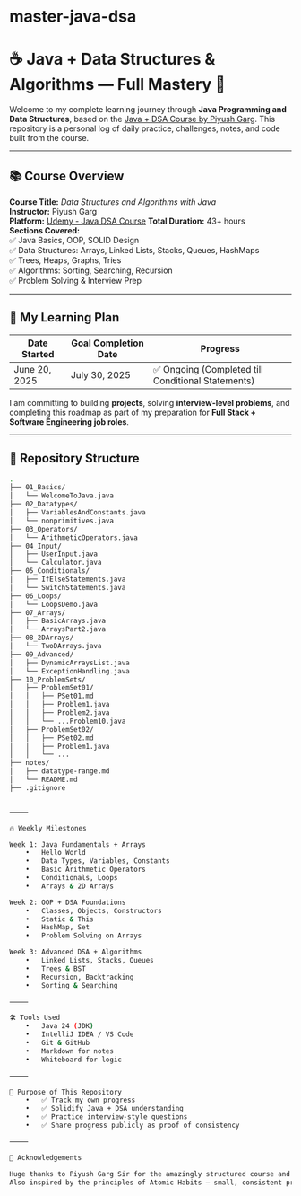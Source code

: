 # master-java-dsa

# ☕ Java + Data Structures & Algorithms — Full Mastery 🚀

Welcome to my complete learning journey through **Java Programming and Data Structures**, based on the [Java + DSA Course by Piyush Garg](#). This repository is a personal log of daily practice, challenges, notes, and code built from the course.

---

## 📚 Course Overview

**Course Title:** _Data Structures and Algorithms with Java_  
**Instructor:** Piyush Garg  
**Platform:** [Udemy - Java DSA Course](https://www.udemy.com/course/java-dsa/)
**Total Duration:** 43+ hours  
**Sections Covered:**  
✅ Java Basics, OOP, SOLID Design  
✅ Data Structures: Arrays, Linked Lists, Stacks, Queues, HashMaps  
✅ Trees, Heaps, Graphs, Tries  
✅ Algorithms: Sorting, Searching, Recursion  
✅ Problem Solving & Interview Prep

---

## 🧠 My Learning Plan

| Date Started  | Goal Completion Date | Progress   |
| ------------- | -------------------- | ---------- |
| June 20, 2025 | July 30, 2025        | ✅ Ongoing (Completed till Conditional Statements) |

I am committing to building **projects**, solving **interview-level problems**, and completing this roadmap as part of my preparation for **Full Stack + Software Engineering job roles**.

---

## 📁 Repository Structure

```bash
.
├── 01_Basics/
│   └── WelcomeToJava.java
├── 02_Datatypes/
│   ├── VariablesAndConstants.java
│   └── nonprimitives.java
├── 03_Operators/
│   └── ArithmeticOperators.java
├── 04_Input/
│   ├── UserInput.java
│   └── Calculator.java
├── 05_Conditionals/
│   ├── IfElseStatements.java
│   └── SwitchStatements.java
├── 06_Loops/
│   └── LoopsDemo.java
├── 07_Arrays/
│   ├── BasicArrays.java
│   └── ArraysPart2.java
├── 08_2DArrays/
│   └── TwoDArrays.java
├── 09_Advanced/
│   ├── DynamicArraysList.java
│   └── ExceptionHandling.java
├── 10_ProblemSets/
│   ├── ProblemSet01/
│   │   ├── PSet01.md
│   │   ├── Problem1.java
│   │   ├── Problem2.java
│   │   └── ...Problem10.java
│   ├── ProblemSet02/
│   │   ├── PSet02.md
│   │   ├── Problem1.java
│   │   └── ...
├── notes/
│   ├── datatype-range.md
│   └── README.md
├── .gitignore


⸻

🔥 Weekly Milestones

Week 1: Java Fundamentals + Arrays
	•	Hello World
	•	Data Types, Variables, Constants
	•	Basic Arithmetic Operators
	•	Conditionals, Loops
	•	Arrays & 2D Arrays

Week 2: OOP + DSA Foundations
	•	Classes, Objects, Constructors
	•	Static & This
	•	HashMap, Set
	•	Problem Solving on Arrays

Week 3: Advanced DSA + Algorithms
	•	Linked Lists, Stacks, Queues
	•	Trees & BST
	•	Recursion, Backtracking
	•	Sorting & Searching

⸻

🛠️ Tools Used
	•	Java 24 (JDK)
	•	IntelliJ IDEA / VS Code
	•	Git & GitHub
	•	Markdown for notes
	•	Whiteboard for logic

⸻

📌 Purpose of This Repository
	•	✅ Track my own progress
	•	✅ Solidify Java + DSA understanding
	•	✅ Practice interview-style questions
	•	✅ Share progress publicly as proof of consistency

⸻

🙏 Acknowledgements

Huge thanks to Piyush Garg Sir for the amazingly structured course and the clarity of explanation.
Also inspired by the principles of Atomic Habits — small, consistent progress daily adds up.
